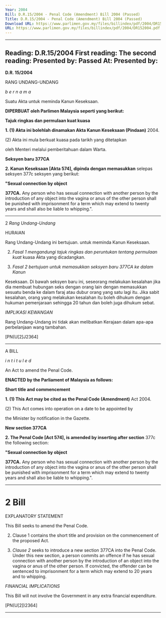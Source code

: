 ```yaml
---
Year: 2004
Bill: D.R.15/2004 - Penal Code (Amendment) Bill 2004 (Passed)
Title: D.R.15/2004 - Penal Code (Amendment) Bill 2004 (Passed)
Download URL: https://www.parlimen.gov.my/files/billindex/pdf/2004/DR152004.pdf
URL: https://www.parlimen.gov.my/files/billindex/pdf/2004/DR152004.pdf
---
```

---
Reading:
D.R.15/2004
First reading:
The second reading:
Presented by:
Passed At:
Presented by:
---

**D.R. 15/2004**

RANG UNDANG-UNDANG

_b e r n a m a_

Suatu Akta untuk meminda Kanun Keseksaan.

**DIPERBUAT oleh Parlimen Malaysia seperti yang berikut:**

**Tajuk ringkas dan permulaan kuat kuasa**

**1. (1) Akta ini bolehlah dinamakan Akta Kanun Keseksaan (Pindaan)**
2004.

(2) Akta ini mula berkuat kuasa pada tarikh yang ditetapkan

oleh Menteri melalui pemberitahuan dalam Warta.

**Seksyen baru 377CA**

**2.  Kanun Keseksaan [Akta 574], dipinda dengan memasukkan**
selepas seksyen 377c seksyen yang berikut:

**"Sexual connection by object**

**377CA.** Any person who has sexual connection with another
person by the introduction of any object into the vagina or
anus of the other person shall be punished with imprisonment
for a term which may extend to twenty years and shall also
be liable to whipping.".


-----

2 _Rang Undang-Undang_

HURAIAN

Rang Undang-Undang ini bertujuan. untuk meminda Kanun Keseksaan.

2. _Fasal 1 mengandungi tajuk ringkas dan peruntukan tentang permulaan kuat_
kuasa Akta yang dicadangkan.

3. _Fasal 2 bertujuan untuk memasukkan seksyen baru 377CA ke dalam Kanun_

Keseksaan.  Di bawah seksyen baru ini, seseorang melakukan kesalahan jika
dia membuat hubungan seks dengan orang lain dengan memasukkan sesuatu
benda ke dalam faraj atau dubur orang yang satu lagi itu. Jika sabit kesalahan,
orang yang melakukan kesalahan itu boleh dihukum dengan hukuman pemenjaraan
sehingga 20 tahun dan boleh juga dihukum sebat.

_IMPLIKASI KEWANGAN_

Rang Undang-Undang ini tidak akan melibatkan Kerajaan dalam apa-apa
perbelanjaan wang tambahan.

[PN(U[2]J2364]


-----

A BILL

_i n t i t u l e d_

An Act to amend the Penal Code.

**ENACTED by the Parliament of Malaysia as follows:**

**Short title and commencement**

**1. (1) This Act may be cited as the Penal Code (Amendment)**
Act 2004.

(2) This Act comes into operation on a date to be appointed by

the Minister by notification in the Gazette.

**New section 377CA**

**2.  The Penal Code [Act 574], is amended by inserting after section**
377c the following section:

**"Sexual connection by object**

**377CA.** Any person who has sexual connection with another
person by the introduction of any object into the vagina or
anus of the other person shall be punished with imprisonment
for a term which may extend to twenty years and shall also
be liable to whipping.".


-----

# 2 Bill

EXPLANATORY STATEMENT

This Bill seeks to amend the Penal Code.

2.  Clause 1 contains the short title and provision on the commencement of
the proposed Act.

3. _Clause 2_ seeks to introduce a new section 377CA into the Penal Code.
Under this new section, a person commits an offence if he has sexual connection
with another person by the introduction of an object into the vagina or anus
of the other person. If convicted, the offender can be sentenced to imprisonment
for a term which may extend to 20 years and to whipping.

_FINANCIAL IMPLICATIONS_

This Bill will not involve the Government in any extra financial expenditure.

[PN(U[2])2364]


-----

